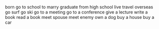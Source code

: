 born
go to school
to marry
graduate from high school
live
travel overseas
go surf
go ski
go to a meeting
go to a conference
give a lecture
write a book
read a book
meet spouse
meet enemy
own a dog
buy a house
buy a car